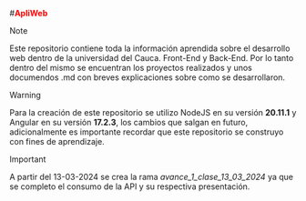 #<FONT COLOR='red'>**ApliWeb**</FONT>
> [!NOTE]
> Este repositorio contiene toda la información aprendida sobre el desarrollo web dentro de la universidad del Cauca. Front-End y Back-End.
> Por lo tanto dentro del mismo se encuentran los proyectos realizados y unos documendos .md con breves explicaciones sobre como se desarrollaron.


> [!WARNING]
> Para la creación de este repositorio se utilizo NodeJS en su versión **20.11.1** y Angular en su versión **17.2.3**, los cambios que salgan en futuro, adicionalmente es importante recordar que este repositorio se construyo con fines de aprendizaje.


> [!IMPORTANT]
> A partir del 13-03-2024 se crea la rama *avance_1_clase_13_03_2024* ya que se completo el consumo de la API y su respectiva presentación.